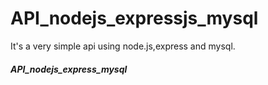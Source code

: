# API_nodejs_expressjs_mysql
It's a very simple api using node.js,express and mysql.
##### API_nodejs_express_mysql
